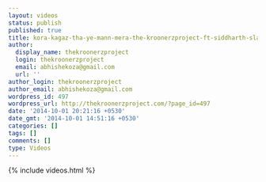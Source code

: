 ```yaml
---
layout: videos
status: publish
published: true
title: kora-kagaz-tha-ye-mann-mera-the-kroonerzproject-ft-siddharth-slathia-and-sandeep-thakur
author:
  display_name: thekroonerzproject
  login: thekroonerzproject
  email: abhishekoza@gmail.com
  url: ''
author_login: thekroonerzproject
author_email: abhishekoza@gmail.com
wordpress_id: 497
wordpress_url: http://thekroonerzproject.com/?page_id=497
date: '2014-10-01 20:21:16 +0530'
date_gmt: '2014-10-01 14:51:16 +0530'
categories: []
tags: []
comments: []
type: Videos
---
```


{% include videos.html %}